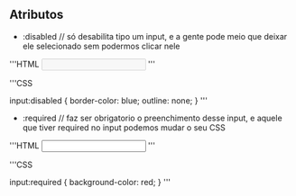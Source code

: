 ## Atributos

* :disabled  // só desabilita tipo um input, e a gente pode meio que deixar ele selecionado sem podermos clicar nele

'''HTML
<input type="text" disabled>
'''

'''CSS

input:disabled {
  border-color: blue;
  outline: none;
}
'''

* :required // faz ser obrigatorio o preenchimento desse input, e aquele que tiver required no input podemos mudar o seu CSS

'''HTML
<input type="text" required>
'''

'''CSS

input:required {
  background-color: red;
}
'''